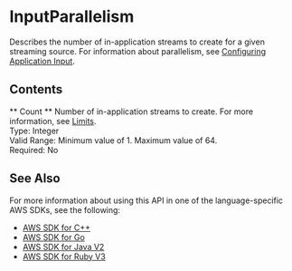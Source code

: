# InputParallelism<a name="API_InputParallelism"></a>

Describes the number of in\-application streams to create for a given streaming source\. For information about parallelism, see [Configuring Application Input](https://docs.aws.amazon.com/kinesisanalytics/latest/dev/how-it-works-input.html)\. 

## Contents<a name="API_InputParallelism_Contents"></a>

 ** Count **   <a name="analytics-Type-InputParallelism-Count"></a>
Number of in\-application streams to create\. For more information, see [Limits](https://docs.aws.amazon.com/kinesisanalytics/latest/dev/limits.html)\.   
Type: Integer  
Valid Range: Minimum value of 1\. Maximum value of 64\.  
Required: No

## See Also<a name="API_InputParallelism_SeeAlso"></a>

For more information about using this API in one of the language\-specific AWS SDKs, see the following:
+  [AWS SDK for C\+\+](https://docs.aws.amazon.com/goto/SdkForCpp/kinesisanalytics-2015-08-14/InputParallelism) 
+  [AWS SDK for Go](https://docs.aws.amazon.com/goto/SdkForGoV1/kinesisanalytics-2015-08-14/InputParallelism) 
+  [AWS SDK for Java V2](https://docs.aws.amazon.com/goto/SdkForJavaV2/kinesisanalytics-2015-08-14/InputParallelism) 
+  [AWS SDK for Ruby V3](https://docs.aws.amazon.com/goto/SdkForRubyV3/kinesisanalytics-2015-08-14/InputParallelism) 